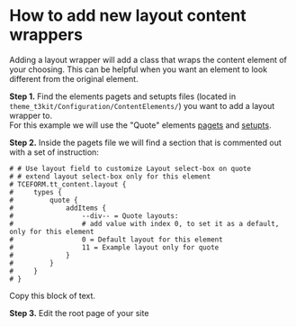 # How to add new layout content wrappers

Adding a layout wrapper will add a class that wraps the content element of your choosing. This can be helpful when you want an element to look different from the original element. 

**Step 1.** Find the elements pagets and setupts files (located in ```theme_t3kit/Configuration/ContentElements/```)  you want to add a layout wrapper to.  
For this example we will use the "Quote" elements [pagets](https://github.com/t3kit/theme_t3kit/blob/master/Configuration/ContentElements/Quote.pagets) and [setupts](https://github.com/t3kit/theme_t3kit/blob/master/Configuration/ContentElements/Quote.setupts).  

**Step 2.** Inside the pagets file we will find a section that is commented out with a set of instruction:
```
# # Use layout field to customize Layout select-box on quote
# # extend layout select-box only for this element
# TCEFORM.tt_content.layout {
#     types {
#         quote {
#             addItems {
#                 --div-- = Quote layouts:
#                 # add value with index 0, to set it as a default, only for this element
#                 0 = Default layout for this element
#                 11 = Example layout only for quote
#             }
#         }
#     }
# }
```
Copy this block of text.

**Step 3.** Edit the root page of your site
